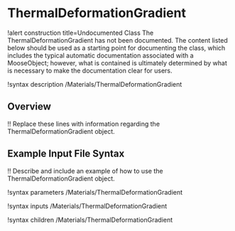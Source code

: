 # ThermalDeformationGradient

!alert construction title=Undocumented Class
The ThermalDeformationGradient has not been documented. The content listed below should be used as a starting point for
documenting the class, which includes the typical automatic documentation associated with a
MooseObject; however, what is contained is ultimately determined by what is necessary to make the
documentation clear for users.

!syntax description /Materials/ThermalDeformationGradient

## Overview

!! Replace these lines with information regarding the ThermalDeformationGradient object.

## Example Input File Syntax

!! Describe and include an example of how to use the ThermalDeformationGradient object.

!syntax parameters /Materials/ThermalDeformationGradient

!syntax inputs /Materials/ThermalDeformationGradient

!syntax children /Materials/ThermalDeformationGradient
